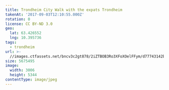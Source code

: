 ```yaml
---
title: Trondheim City Walk with the expats Trondheim
takenAt: '2017-09-03T12:10:55.000Z'
rotation: 0
license: CC BY-ND 3.0
geo:
  lat: 63.426552
  lng: 10.395736
tags:
  - trondheim
url: >-
  //images.ctfassets.net/bncv3c2gt878/2iZTBOB3Ro3XFoXOelFFym/d77743142bcd6e307a2823d17b7fc520/trondheim-city-walk-with-the-expats-trondheim_36867927401_o
size: 5675495
image:
  width: 3006
  height: 5344
contentType: image/jpeg
---
```


